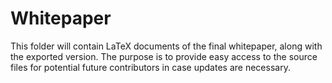 # Whitepaper

This folder will contain LaTeX documents of the final whitepaper, along with the exported version. The purpose is to provide easy access to the source files for potential future contributors in case updates are necessary.
